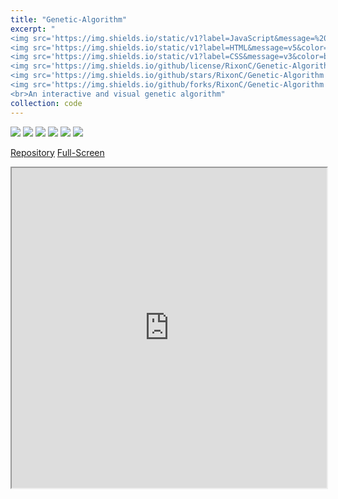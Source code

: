 ```yaml
---
title: "Genetic-Algorithm"
excerpt: "
<img src='https://img.shields.io/static/v1?label=JavaScript&message=%20&color=blueviolet&style=flat&logo=javascript&logoColor=white' href='/'>
<img src='https://img.shields.io/static/v1?label=HTML&message=v5&color=blueviolet&style=flat&logo=html5&logoColor=white' href='/'>
<img src='https://img.shields.io/static/v1?label=CSS&message=v3&color=blueviolet&style=flat&logo=css3&logoColor=white' href='/'>
<img src='https://img.shields.io/github/license/RixonC/Genetic-Algorithm' href='/'>
<img src='https://img.shields.io/github/stars/RixonC/Genetic-Algorithm' href='/'>
<img src='https://img.shields.io/github/forks/RixonC/Genetic-Algorithm' href='/'>
<br>An interactive and visual genetic algorithm"
collection: code
---
```


<img src='https://img.shields.io/static/v1?label=JavaScript&message=%20&color=blueviolet&style=flat&logo=javascript&logoColor=white' href='/'>
<img src='https://img.shields.io/static/v1?label=HTML&message=v5&color=blueviolet&style=flat&logo=html5&logoColor=white' href='/'>
<img src='https://img.shields.io/static/v1?label=CSS&message=v3&color=blueviolet&style=flat&logo=css3&logoColor=white' href='/'>
<img src='https://img.shields.io/github/license/RixonC/Genetic-Algorithm' href='/'>
<img src='https://img.shields.io/github/stars/RixonC/Genetic-Algorithm' href='/'>
<img src='https://img.shields.io/github/forks/RixonC/Genetic-Algorithm' href='/'>

<a href="https://github.com/RixonC/Genetic-Algorithm" class="btn">Repository</a>
<a href="https://rixonc.github.io/Genetic-Algorithm/" class="btn">Full-Screen</a>

<iframe 
    width="100%"
    height="512"
    src="https://rixonc.github.io/Genetic-Algorithm/">
</iframe>
